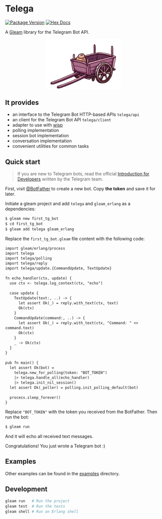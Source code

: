 # Telega

[![Package Version](https://img.shields.io/hexpm/v/telega)](https://hex.pm/packages/telega)
[![Hex Docs](https://img.shields.io/badge/hex-docs-ffaff3)](https://hexdocs.pm/telega/)

A [Gleam](https://gleam.run/) library for the Telegram Bot API.

<a href="#" target="blank">
  <img src="https://raw.githubusercontent.com/bondiano/telega-gleam/refs/heads/master/docs/logo.png" alt="Telega" width="244" style="display: block; margin: 0 auto;" />
</a>

## It provides

- an interface to the Telegram Bot HTTP-based APIs `telega/api`
- an client for the Telegram Bot API `telega/client`
- adapter to use with [wisp](https://github.com/gleam-wisp/wisp)
- polling implementation
- session bot implementation
- conversation implementation
- convenient utilities for common tasks

## Quick start

> If you are new to Telegram bots, read the official [Introduction for Developers](https://core.telegram.org/bots) written by the Telegram team.

First, visit [@BotFather](https://t.me/botfather) to create a new bot. Copy **the token** and save it for later.

Initiate a gleam project and add `telega` and `gleam_erlang` as a dependencies:

```sh
$ gleam new first_tg_bot
$ cd first_tg_bot
$ gleam add telega gleam_erlang
```

Replace the `first_tg_bot.gleam` file content with the following code:

```gleam
import gleam/erlang/process
import telega
import telega/polling
import telega/reply
import telega/update.{CommandUpdate, TextUpdate}

fn echo_handler(ctx, update) {
  use ctx <- telega.log_context(ctx, "echo")

  case update {
    TextUpdate(text:, ..) -> {
      let assert Ok(_) = reply.with_text(ctx, text)
      Ok(ctx)
    }
    CommandUpdate(command:, ..) -> {
      let assert Ok(_) = reply.with_text(ctx, "Command: " <> command.text)
      Ok(ctx)
    }
    _ -> Ok(ctx)
  }
}

pub fn main() {
  let assert Ok(bot) =
    telega.new_for_polling(token: "BOT_TOKEN")
    |> telega.handle_all(echo_handler)
    |> telega.init_nil_session()
  let assert Ok(_poller) = polling.init_polling_default(bot)

  process.sleep_forever()
}
```

Replace `"BOT_TOKEN"` with the token you received from the BotFather. Then run the bot:

```sh
$ gleam run
```

And it will echo all received text messages.

Congratulations! You just wrote a Telegram bot :)

## Examples

Other examples can be found in the [examples](./examples) directory.

## Development

```sh
gleam run   # Run the project
gleam test  # Run the tests
gleam shell # Run an Erlang shell
```
